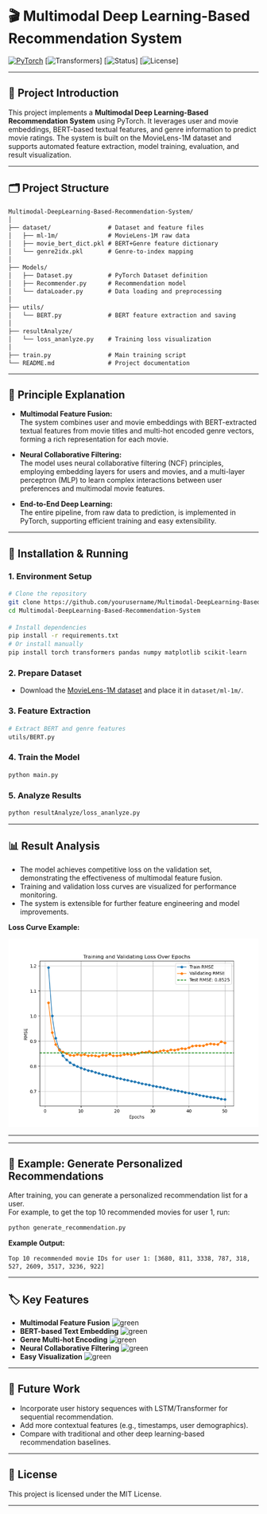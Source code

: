 # 🎬 Multimodal Deep Learning-Based Recommendation System

[![PyTorch](https://img.shields.io/badge/PyTorch-1.13%2B-brightgreen?logo=pytorch)](https://pytorch.org/)
[![Transformers](https://img.shields.io/badge/Transformers-BERT-brightgreen?logo=huggingface)]
[![Status](https://img.shields.io/badge/Status-Active-brightgreen)]
[![License](https://img.shields.io/badge/License-MIT-brightgreen.svg)]

---

## 🌟 Project Introduction

This project implements a **Multimodal Deep Learning-Based Recommendation System** using PyTorch. It leverages user and movie embeddings, BERT-based textual features, and genre information to predict movie ratings. The system is built on the MovieLens-1M dataset and supports automated feature extraction, model training, evaluation, and result visualization.

---

## 🗂️ Project Structure

```
Multimodal-DeepLearning-Based-Recommendation-System/
│
├── dataset/                # Dataset and feature files
│   ├── ml-1m/              # MovieLens-1M raw data
│   ├── movie_bert_dict.pkl # BERT+Genre feature dictionary
│   └── genre2idx.pkl       # Genre-to-index mapping
│
├── Models/
│   ├── Dataset.py          # PyTorch Dataset definition
│   ├── Recommender.py      # Recommendation model
│   └── dataLoader.py       # Data loading and preprocessing
│
├── utils/
│   └── BERT.py             # BERT feature extraction and saving
│
├── resultAnalyze/
│   └── loss_ananlyze.py    # Training loss visualization
│
├── train.py                # Main training script
└── README.md               # Project documentation
```

---

## 🧠 Principle Explanation

- **Multimodal Feature Fusion:**  
  The system combines user and movie embeddings with BERT-extracted textual features from movie titles and multi-hot encoded genre vectors, forming a rich representation for each movie.

- **Neural Collaborative Filtering:**  
  The model uses neural collaborative filtering (NCF) principles, employing embedding layers for users and movies, and a multi-layer perceptron (MLP) to learn complex interactions between user preferences and multimodal movie features.

- **End-to-End Deep Learning:**  
  The entire pipeline, from raw data to prediction, is implemented in PyTorch, supporting efficient training and easy extensibility.

---

## 🚀 Installation & Running

### 1. Environment Setup

```bash
# Clone the repository
git clone https://github.com/yourusername/Multimodal-DeepLearning-Based-Recommendation-System.git
cd Multimodal-DeepLearning-Based-Recommendation-System

# Install dependencies
pip install -r requirements.txt
# Or install manually
pip install torch transformers pandas numpy matplotlib scikit-learn
```

### 2. Prepare Dataset

- Download the [MovieLens-1M dataset](https://grouplens.org/datasets/movielens/1m/) and place it in `dataset/ml-1m/`.

### 3. Feature Extraction

```bash
# Extract BERT and genre features
utils/BERT.py
```

### 4. Train the Model

```bash
python main.py
```

### 5. Analyze Results

```bash
python resultAnalyze/loss_ananlyze.py
```

---

## 📊 Result Analysis

- The model achieves competitive loss on the validation set, demonstrating the effectiveness of multimodal feature fusion.
- Training and validation loss curves are visualized for performance monitoring.
- The system is extensible for further feature engineering and model improvements.

**Loss Curve Example:**

![Loss Curve Example](resultAnalyze/Figure_1.png)

---

---
## 📝 Example: Generate Personalized Recommendations

After training, you can generate a personalized recommendation list for a user.  
For example, to get the top 10 recommended movies for user 1, run:

```bash
python generate_recommendation.py
```

**Example Output:**
```
Top 10 recommended movie IDs for user 1: [3680, 811, 3338, 787, 318, 527, 2609, 3517, 3236, 922]
```

---

## 🏷️ Key Features

- **Multimodal Feature Fusion** ![green](https://img.shields.io/badge/-green?style=flat-square&color=brightgreen)
- **BERT-based Text Embedding** ![green](https://img.shields.io/badge/-green?style=flat-square&color=brightgreen)
- **Genre Multi-hot Encoding** ![green](https://img.shields.io/badge/-green?style=flat-square&color=brightgreen)
- **Neural Collaborative Filtering** ![green](https://img.shields.io/badge/-green?style=flat-square&color=brightgreen)
- **Easy Visualization** ![green](https://img.shields.io/badge/-green?style=flat-square&color=brightgreen)

---

## 📌 Future Work

- Incorporate user history sequences with LSTM/Transformer for sequential recommendation.
- Add more contextual features (e.g., timestamps, user demographics).
- Compare with traditional and other deep learning-based recommendation baselines.

---

## 📄 License

This project is licensed under the MIT License.

---